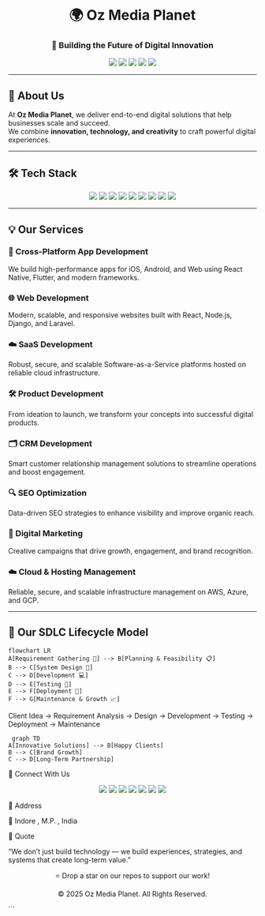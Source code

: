 <!-- Oz Media Planet Profile README -->

<h1 align="center">🌍 Oz Media Planet</h1>
<h3 align="center">🚀 Building the Future of Digital Innovation</h3>

<p align="center">
  <img src="https://img.shields.io/badge/Cross_Platform_Apps-💻-blue?style=for-the-badge">
  <img src="https://img.shields.io/badge/Web_Development-🌐-green?style=for-the-badge">
  <img src="https://img.shields.io/badge/SaaS_Development-☁️-orange?style=for-the-badge">
  <img src="https://img.shields.io/badge/CRM_Development-📊-purple?style=for-the-badge">
  <img src="https://img.shields.io/badge/SEO_Optimization-🔍-red?style=for-the-badge">
</p>

---

## 📝 About Us  

At **Oz Media Planet**, we deliver end-to-end digital solutions that help businesses scale and succeed.  
We combine **innovation, technology, and creativity** to craft powerful digital experiences.

---

## 🛠️ Tech Stack  

<p align="center">
  <img src="https://img.shields.io/badge/React-20232A?style=for-the-badge&logo=react&logoColor=61DAFB" />
  <img src="https://img.shields.io/badge/React_Native-20232A?style=for-the-badge&logo=react&logoColor=61DAFB" />
  <img src="https://img.shields.io/badge/Node.js-43853D?style=for-the-badge&logo=node.js&logoColor=white" />
  <img src="https://img.shields.io/badge/Laravel-FF2D20?style=for-the-badge&logo=laravel&logoColor=white" />
  <img src="https://img.shields.io/badge/Django-092E20?style=for-the-badge&logo=django&logoColor=white" />
  <img src="https://img.shields.io/badge/Java-ED8B00?style=for-the-badge&logo=openjdk&logoColor=white" />
  <img src="https://img.shields.io/badge/Android-3DDC84?style=for-the-badge&logo=android&logoColor=white" />
  <img src="https://img.shields.io/badge/iOS-000000?style=for-the-badge&logo=apple&logoColor=white" />
  <img src="https://img.shields.io/badge/AWS-232F3E?style=for-the-badge&logo=amazon-aws&logoColor=white" />
</p>

---

## 💡 Our Services  

### 📱 Cross-Platform App Development  
We build high-performance apps for iOS, Android, and Web using React Native, Flutter, and modern frameworks.

### 🌐 Web Development  
Modern, scalable, and responsive websites built with React, Node.js, Django, and Laravel.

### ☁️ SaaS Development  
Robust, secure, and scalable Software-as-a-Service platforms hosted on reliable cloud infrastructure.

### 🛠️ Product Development  
From ideation to launch, we transform your concepts into successful digital products.

### 🗂️ CRM Development  
Smart customer relationship management solutions to streamline operations and boost engagement.

### 🔍 SEO Optimization  
Data-driven SEO strategies to enhance visibility and improve organic reach.

### 📢 Digital Marketing  
Creative campaigns that drive growth, engagement, and brand recognition.

### ☁️ Cloud & Hosting Management  
Reliable, secure, and scalable infrastructure management on AWS, Azure, and GCP.

---

## 📝 Our SDLC Lifecycle Model  

```mermaid
flowchart LR
A[Requirement Gathering 📝] --> B[Planning & Feasibility 📋]
B --> C[System Design 🎨]
C --> D[Development 💻]
D --> E[Testing 🧪]
E --> F[Deployment 🚀]
F --> G[Maintenance & Growth 📈]
```
Client Idea → Requirement Analysis → Design → Development → Testing → Deployment → Maintenance

```mermaid
 graph TD
A[Innovative Solutions] --> B[Happy Clients]
B --> C[Brand Growth]
C --> D[Long-Term Partnership]
```

🤝 Connect With Us
<p align="center"> <a href="https://wa.me/91XXXXXXXXXX"><img src="https://img.shields.io/badge/WhatsApp-25D366?style=for-the-badge&logo=whatsapp&logoColor=white" /></a> <a href="mailto:youremail@example.com"><img src="https://img.shields.io/badge/Email-D14836?style=for-the-badge&logo=gmail&logoColor=white" /></a> <a href="tel:+91XXXXXXXXXX"><img src="https://img.shields.io/badge/Phone-007BFF?style=for-the-badge&logo=phone&logoColor=white" /></a> <a href="https://instagram.com/yourhandle"><img src="https://img.shields.io/badge/Instagram-E4405F?style=for-the-badge&logo=instagram&logoColor=white" /></a> <a href="https://linkedin.com/in/yourlink"><img src="https://img.shields.io/badge/LinkedIn-0077B5?style=for-the-badge&logo=linkedin&logoColor=white" /></a> <a href="https://twitter.com/yourhandle"><img src="https://img.shields.io/badge/Twitter-1DA1F2?style=for-the-badge&logo=twitter&logoColor=white" /></a> <a href="https://facebook.com/yourpage"><img src="https://img.shields.io/badge/Facebook-1877F2?style=for-the-badge&logo=facebook&logoColor=white" /></a> </p>

📍 Address

🏢 Indore , M.P. , India 

🌟 Quote

“We don’t just build technology — we build experiences, strategies, and systems that create long-term value.”

<p align="center">⭐ Drop a star on our repos to support our work!</p> <p align="center">© 2025 Oz Media Planet. All Rights Reserved.</p> ```
